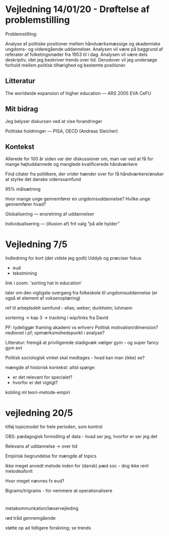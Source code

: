 # Vejledning 14/01/20 - Drøftelse af problemstilling

Problemstilling:

Analyse af politiske positioner mellem håndværksmæssige og akademiske ungdoms- og videregående uddannelser.
Analysen vil være på baggrund af referater af folketingsmøder fra 1953 til i dag.
Analysen vil være dels deskriptiv, idet jeg beskriver trends over tid.
Derudover vil jeg undersøge forhold mellem politisk tilhørighed og bestemte positioner.

## Litteratur
The worldwide expansion of higher education — ARS 2005
EVA
CeFU

## Mit bidrag

Jeg belyser diskursen ved at vise forandringer

Politiske holdninger — PISA, OECD (Andreas Sleicher)

## Kontekst

Allerede for 100 år siden var der diskussioner om, man var ved at få for mange højtuddannede og manglede kvalificerede håndværkere

Find citater fra politikere, der vrider hænder over for få håndværkere/ønsker at styrke det danske videnssamfund

95% målsætning

Hvor mange unge gennemfører en ungdomsuddannelse? Hvilke unge gennemfører hvad?

Globalisering — ensretning af uddannelser

Individualisering — (illusion af) frit valg “på alle hylder”

# Vejledning 7/5

Indledning for kort (det vidste jeg godt)
Uddyb og præciser fokus
 - eud
 - tekstmining

link i zoom: 'sorting hat in education'

taler om den vigtigste overgang fra folkeskole til ungdomsuddannelse
(er også et element af voksenoplæring)

ref til arbejdsdelt samfund - elias; weber; durkheim; luhmann

sortering -> kap 3 -> tracking i wip/links fra David

PF: tydeliggør framing akademi vs erhverv
	Politisk motivation/dimension? nedtonet i pf; opmærksmohedspunkt i analyse?

Litteratur: fremgå at priviligerede stadigvæk vælger gym - og super fancy gym evt

Politisk sociologisk vinkel skal medtages - hvad kan man (ikke) se?

mængde af historisk kontekst: altid spørge:
 - er det relevant for specialet?
 - hvorfor er det vigtigt?

kobling ml teori-metode-empiri

# vejledning 20/5

tilføj topicmodel for hele perioden, som kontrol

OBS: pædagogisk formidling af data - hvad ser jeg, hvorfor er ser jeg det

Relevans af uddannelse → over tid

Empirisk begrundelse for mængde af topics

Ikke meget anvedt metode inden for (dansk) pæd soc - dog ikke rent metodeafsnit

Hvor meget nævnes fx eud?

Bigrams/trigrams - for nemmere at operationalisere


# 

metakommunkation/læservejleding

rød tråd gennemgående

støtte op ad tidligere forskning; se trends
